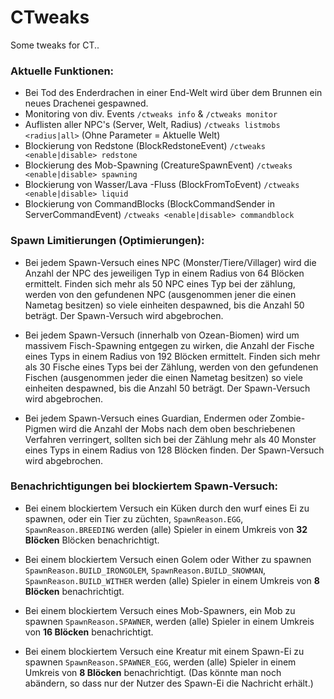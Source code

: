 # CTweaks

Some tweaks for CT..

### Aktuelle Funktionen:
 - Bei Tod des Enderdrachen in einer End-Welt wird über dem Brunnen ein neues Drachenei gespawned.
 - Monitoring von div. Events `/ctweaks info` & `/ctweaks monitor`
 - Auflisten aller NPC's (Server, Welt, Radius) `/ctweaks listmobs <radius|all>` (Ohne Parameter = Aktuelle Welt)
 - Blockierung von Redstone (BlockRedstoneEvent) `/ctweaks <enable|disable> redstone`
 - Blockierung des Mob-Spawning (CreatureSpawnEvent) `/ctweaks <enable|disable> spawning`
 - Blockierung von Wasser/Lava -Fluss (BlockFromToEvent) `/ctweaks <enable|disable> liquid`
 - Blockierung von CommandBlocks (BlockCommandSender in ServerCommandEvent) `/ctweaks <enable|disable> commandblock`

### Spawn Limitierungen (Optimierungen):
 - Bei jedem Spawn-Versuch eines NPC (Monster/Tiere/Villager) wird die Anzahl der NPC des jeweiligen Typ in einem Radius von 64 Blöcken ermittelt.
Finden sich mehr als 50 NPC eines Typ bei der zählung, werden von den gefundenen NPC (ausgenommen jener die einen Nametag besitzen) so viele einheiten
despawned, bis die Anzahl 50 beträgt. Der Spawn-Versuch wird abgebrochen.

 - Bei jedem Spawn-Versuch (innerhalb von Ozean-Biomen) wird um massivem Fisch-Spawning entgegen zu wirken, die Anzahl der Fische eines Typs
in einem Radius von 192 Blöcken ermittelt. Finden sich mehr als 30 Fische eines Typs bei der Zählung, werden von den gefundenen Fischen
(ausgenommen jeder die einen Nametag besitzen) so viele einheiten despawned, bis die Anzahl 50 beträgt.
Der Spawn-Versuch wird abgebrochen.

 - Bei jedem Spawn-Versuch eines Guardian, Endermen oder Zombie-Pigmen wird die Anzahl der Mobs nach dem oben beschriebenen Verfahren verringert, sollten sich bei der Zählung mehr als 40 Monster eines Typs in einem Radius von 128 Blöcken finden.
Der Spawn-Versuch wird abgebrochen.

### Benachrichtigungen bei blockiertem Spawn-Versuch: 
 - Bei einem blockiertem Versuch ein Küken durch den wurf eines Ei zu spawnen, oder ein Tier zu züchten, `SpawnReason.EGG`, `SpawnReason.BREEDING` werden (alle) Spieler in einem Umkreis von **32 Blöcken** Blöcken benachrichtigt.
 
 - Bei einem blockiertem Versuch einen Golem oder Wither zu spawnen `SpawnReason.BUILD_IRONGOLEM`, `SpawnReason.BUILD_SNOWMAN`,  `SpawnReason.BUILD_WITHER` werden (alle) Spieler in einem Umkreis von **8 Blöcken** benachrichtigt.
 
 - Bei einem blockiertem Versuch eines Mob-Spawners, ein Mob zu spawnen `SpawnReason.SPAWNER`, werden (alle) Spieler in einem Umkreis von **16 Blöcken** benachrichtigt.
 
 - Bei einem blockiertem Versuch eine Kreatur mit einem Spawn-Ei zu spawnen `SpawnReason.SPAWNER_EGG`, werden (alle) Spieler in einem Umkreis von **8 Blöcken** benachrichtigt. (Das könnte man noch abändern, so dass nur der Nutzer des Spawn-Ei die Nachricht erhält.)
